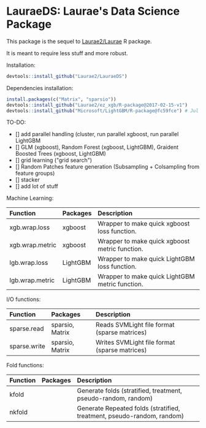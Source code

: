 # LauraeDS: Laurae's Data Science Package

This package is the sequel to [Laurae2/Laurae](https://github.com/Laurae2/Laurae) R package.

It is meant to require less stuff and more robust.

Installation:

```r
devtools::install_github("Laurae2/LauraeDS")
```

Dependencies installation:

```r
install.packages(c("Matrix", "sparsio"))
devtools::install_github("Laurae2/ez_xgb/R-package@2017-02-15-v1")
devtools::install_github("Microsoft/LightGBM/R-package@fc59fce") # Jul 14 2017, v2.0.4

```

TO-DO:
- [] add parallel handling (cluster, run parallel xgboost, run parallel LightGBM
- [] GLM (xgboost), Random Forest (xgboost, LightGBM), Graident Boosted Trees (xgboost, LightGBM)
- [] grid learning ("grid search")
- [] Random Patches feature generation (Subsampling + Colsampling from feature groups)
- [] stacker
- [] add lot of stuff

Machine Learning:

| Function | Packages | Description |
| :--- | :--- | :--- |
| xgb.wrap.loss | xgboost | Wrapper to make quick xgboost loss function. |
| xgb.wrap.metric | xgboost | Wrapper to make quick xgboost metric function. |
| lgb.wrap.loss | LightGBM | Wrapper to make quick LightGBM loss function. |
| lgb.wrap.metric | LightGBM | Wrapper to make quick LightGBM metric function. |

I/O functions:

| Function | Packages | Description |
| :--- | :--- | :--- |
| sparse.read | sparsio, Matrix | Reads SVMLight file format (sparse matrices) |
| sparse.write | sparsio, Matrix | Writes SVMLight file format (sparse matrices) |

Fold functions:

| Function | Packages | Description |
| :--- | :--- | :--- |
| kfold | | Generate folds (stratified, treatment, pseudo-random, random) |
| nkfold | | Generate Repeated folds (stratified, treatment, pseudo-random, random) |

